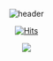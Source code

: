 <div align=center>
  
![header](https://capsule-render.vercel.app/api?type=blur&color=auto&height=300&section=header&text=seoyeon's%20github&fontSize=90&fontColor=d3d3d3)

<div align=center>
  
[![Hits](https://hits.seeyoufarm.com/api/count/incr/badge.svg?url=https%3A%2F%2Fgithub.com%2Fgjbae1212%2Fhit-counter)](https://hits.seeyoufarm.com)                    

<a href="mailto:dltj2541@naver.com"><img src="https://img.shields.io/badge/Email-white?style=flat-square&logo=naver&logoColor=03C75A&link=mailto:dljt2541@naver.com"/></a>
